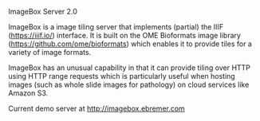 ImageBox Server 2.0

ImageBox is a image tiling server that implements (partial) the IIIF (https://iiif.io/) interface.  It is built on the OME Bioformats image library (https://github.com/ome/bioformats) which enables it to provide tiles for a variety of image formats.

ImageBox has an unusual capability in that it can provide tiling over HTTP using HTTP range requests which is particularly useful when hosting images (such as whole slide images for pathology) on cloud services like Amazon S3.

Current demo server at http://imagebox.ebremer.com
